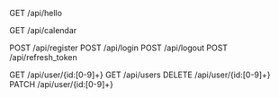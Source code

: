 GET /api/hello

GET	/api/calendar

POST /api/register
POST /api/login
POST /api/logout
POST /api/refresh_token

GET /api/user/{id:[0-9]+}
GET /api/users
DELETE /api/user/{id:[0-9]+}
PATCH /api/user/{id:[0-9]+}